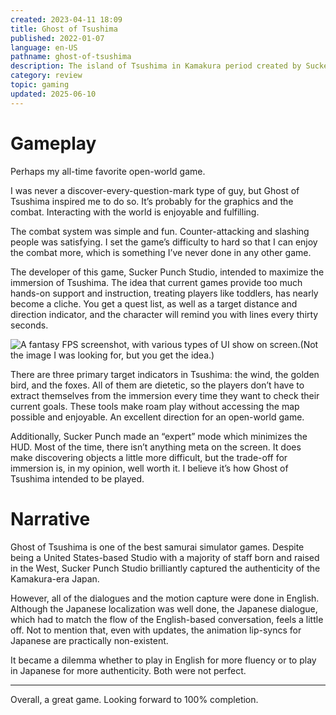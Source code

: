 ```yaml
---
created: 2023-04-11 18:09
title: Ghost of Tsushima
published: 2022-01-07
language: en-US
pathname: ghost-of-tsushima
description: The island of Tsushima in Kamakura period created by Sucker Punch was authentic and full of surprises, and they made sure the immersion works well.
category: review
topic: gaming
updated: 2025-06-10
---
```


# Gameplay

Perhaps my all-time favorite open-world game.

I was never a discover-every-question-mark type of guy, but Ghost of Tsushima inspired me to do so. It’s probably for the graphics and the combat. Interacting with the world is enjoyable and fulfilling.

The combat system was simple and fun. Counter-attacking and slashing people was satisfying. I set the game’s difficulty to hard so that I can enjoy the combat more, which is something I’ve never done in any other game.

The developer of this game, Sucker Punch Studio, intended to maximize the immersion of Tsushima. The idea that current games provide too much hands-on support and instruction, treating players like toddlers, has nearly become a cliche. You get a quest list, as well as a target distance and direction indicator, and the character will remind you with lines every thirty seconds.

![A fantasy FPS screenshot, with various types of UI show on screen.](ghost-of-tsushima_1.png)(Not the image I was looking for, but you get the idea.)


There are three primary target indicators in Tsushima: the wind, the golden bird, and the foxes. All of them are dietetic, so the players don’t have to extract themselves from the immersion every time they want to check their current goals. These tools make roam play without accessing the map possible and enjoyable. An excellent direction for an open-world game.

Additionally, Sucker Punch made an “expert” mode which minimizes the HUD. Most of the time, there isn’t anything meta on the screen. It does make discovering objects a little more difficult, but the trade-off for immersion is, in my opinion, well worth it. I believe it’s how Ghost of Tsushima intended to be played.

# Narrative

Ghost of Tsushima is one of the best samurai simulator games. Despite being a United States-based Studio with a majority of staff born and raised in the West, Sucker Punch Studio brilliantly captured the authenticity of the Kamakura-era Japan.

However, all of the dialogues and the motion capture were done in English. Although the Japanese localization was well done, the Japanese dialogue, which had to match the flow of the English-based conversation, feels a little off. Not to mention that, even with updates, the animation lip-syncs for Japanese are practically non-existent.

It became a dilemma whether to play in English for more fluency or to play in Japanese for more authenticity. Both were not perfect.

---

Overall, a great game. Looking forward to 100% completion.
